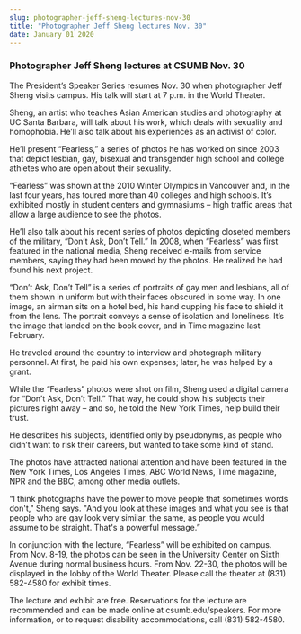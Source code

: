 ```yaml
---
slug: photographer-jeff-sheng-lectures-nov-30
title: "Photographer Jeff Sheng lectures Nov. 30"
date: January 01 2020
---
```


 
<h3>Photographer Jeff Sheng lectures at CSUMB Nov. 30</h3>
<p>
  The President’s Speaker Series resumes Nov. 30 when photographer Jeff Sheng
  visits campus. His talk will start at 7 p.m. in the World Theater.
</p>
<p>
  Sheng, an artist who teaches Asian American studies and photography at UC
  Santa Barbara, will talk about his work, which deals with sexuality and
  homophobia. He’ll also talk about his experiences as an activist of color.
</p>
<p>
  He’ll present “Fearless,” a series of photos he has worked on since 2003 that
  depict lesbian, gay, bisexual and transgender high school and college athletes
  who are open about their sexuality.
</p>
<p>
  “Fearless” was shown at the 2010 Winter Olympics in Vancouver and, in the last
  four years, has toured more than 40 colleges and high schools. It’s exhibited
  mostly in student centers and gymnasiums – high traffic areas that allow a
  large audience to see the photos.
</p>
<p>
  He’ll also talk about his recent series of photos depicting closeted members
  of the military, “Don’t Ask, Don’t Tell.” In 2008, when “Fearless” was first
  featured in the national media, Sheng received e-mails from service members,
  saying they had been moved by the photos. He realized he had found his next
  project.
</p>
<p>
  “Don’t Ask, Don’t Tell” is a series of portraits of gay men and lesbians, all
  of them shown in uniform but with their faces obscured in some way. In one
  image, an airman sits on a hotel bed, his hand cupping his face to shield it
  from the lens. The portrait conveys a sense of isolation and loneliness. It’s
  the image that landed on the book cover, and in Time magazine last February.
</p>
<p>
  He traveled around the country to interview and photograph military personnel.
  At first, he paid his own expenses; later, he was helped by a grant.
</p>
<p>
  While the “Fearless” photos were shot on film, Sheng used a digital camera for
  “Don’t Ask, Don’t Tell.” That way, he could show his subjects their pictures
  right away – and so, he told the New York Times, help build their trust.
</p>
<p>
  He describes his subjects, identified only by pseudonyms, as people who didn’t
  want to risk their careers, but wanted to take some kind of stand.
</p>
<p>
  The photos have attracted national attention and have been featured in the New
  York Times, Los Angeles Times, ABC World News, Time magazine, NPR and the BBC,
  among other media outlets.
</p>
<p>
  “I think photographs have the power to move people that sometimes words
  don't," Sheng says. "And you look at these images and what you see is that
  people who are gay look very similar, the same, as people you would assume to
  be straight. That's a powerful message.”
</p>
<p>
  In conjunction with the lecture, “Fearless” will be exhibited on campus. From
  Nov. 8-19, the photos can be seen in the University Center on Sixth Avenue
  during normal business hours. From Nov. 22-30, the photos will be displayed in
  the lobby of the World Theater. Please call the theater at (831) 582-4580 for
  exhibit times.
</p>
<p>
  The lecture and exhibit are free. Reservations for the lecture are recommended
  and can be made online at csumb.edu/speakers. For more information, or to
  request disability accommodations, call (831) 582-4580.
</p>
 
